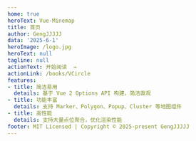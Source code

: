 ```yaml
---
home: true
heroText: Vue-Minemap
title: 首页
author: GengJJJJJ
data: '2025-6-1'
heroImage: /logo.jpg
heroText: null
tagline: null
actionText: 开始阅读  →
actionLink: /books/VCircle 
features:
- title: 简洁易用
  details: 基于 Vue 2 Options API 构建，简洁直观
- title: 功能丰富
  details: 支持 Marker、Polygon、Popup、Cluster 等地图组件
- title: 高性能
  details: 支持大量点位聚合，优化渲染性能
footer: MIT Licensed | Copyright © 2025-present GengJJJJJ
---
```

